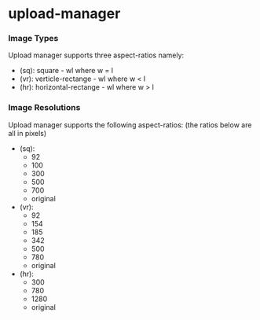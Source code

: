 # upload-manager

### Image Types
Upload manager supports three aspect-ratios namely:
- (sq): square - wl where w = l
- (vr): verticle-rectange - wl where w < l
- (hr): horizontal-rectange - wl where w > l


### Image Resolutions
Upload manager supports the following aspect-ratios:
(the ratios below are all in pixels)
- (sq): 
    - 92
    - 100
    - 300
    - 500
    - 700
    - original
- (vr):
    - 92
    - 154
    - 185
    - 342
    - 500
    - 780
    - original
- (hr): 
    - 300
    - 780
    - 1280
    - original